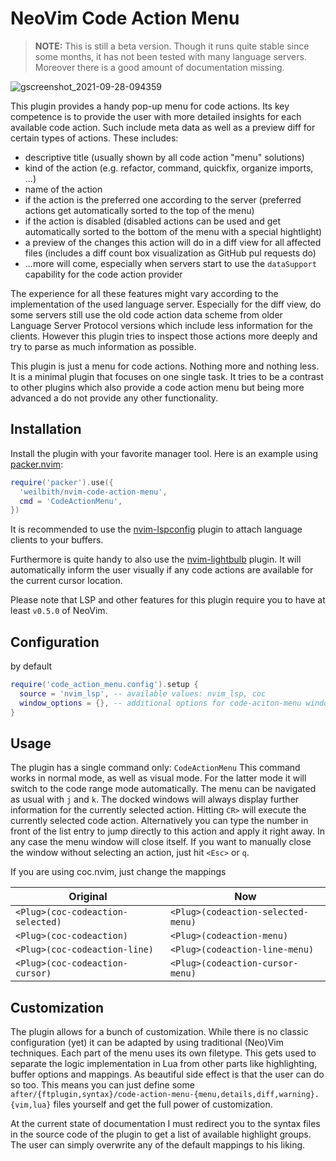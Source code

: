# NeoVim Code Action Menu

> **NOTE:**
> This is still a beta version. Though it runs quite stable since some months,
> it has not been tested with many language servers. Moreover there is a good
> amount of documentation missing.

![gscreenshot_2021-09-28-094359](https://user-images.githubusercontent.com/12543647/135045142-dedfe9bb-01a0-4ed0-8d40-1dc4f2c2b254.png)

This plugin provides a handy pop-up menu for code actions. Its key competence is
to provide the user with more detailed insights for each available code action.
Such include meta data as well as a preview diff for certain types of actions.
These includes:

- descriptive title (usually shown by all code action "menu" solutions)
- kind of the action (e.g. refactor, command, quickfix, organize imports, ...)
- name of the action
- if the action is the preferred one according to the server (preferred
  actions get automatically sorted to the top of the menu)
- if the action is disabled (disabled actions can be used and get
  automatically sorted to the bottom of the menu with a special hightlight)
- a preview of the changes this action will do in a diff view for all affected
  files (includes a diff count box visualization as GitHub pul requests do)
- ...more will come, especially when servers start to use the `dataSupport`
  capability for the code action provider

The experience for all these features might vary according to the implementation
of the used language server. Especially for the diff view, do some servers still
use the old code action data scheme from older Language Server Protocol versions
which include less information for the clients. However this plugin tries to
inspect those actions more deeply and try to parse as much information as
possible.

This plugin is just a menu for code actions. Nothing more and nothing less. It
is a minimal plugin that focuses on one single task. It tries to be a contrast
to other plugins which also provide a code action menu but being more advanced
a do not provide any other functionality.

## Installation

Install the plugin with your favorite manager tool. Here is an example using
[packer.nvim](https://github.com/wbthomason/packer.nvim/issues):

```lua
require('packer').use({
  'weilbith/nvim-code-action-menu',
  cmd = 'CodeActionMenu',
})
```

It is recommended to use the
[nvim-lspconfig](https://github.com/neovim/nvim-lspconfig) plugin to attach
language clients to your buffers.

Furthermore is quite handy to also use the
[nvim-lightbulb](https://github.com/kosayoda/nvim-lightbulb) plugin. It will
automatically inform the user visually if any code actions are available for the
current cursor location.

Please note that LSP and other features for this plugin require you to have at
least `v0.5.0` of NeoVim.

## Configuration

by default

```lua
require('code_action_menu.config').setup {
  source = 'nvim_lsp', -- available values: nvim_lsp, coc
  window_options = {}, -- additional options for code-aciton-menu windows
}
```

## Usage

The plugin has a single command only: `CodeActionMenu` This command works in
normal mode, as well as visual mode. For the latter mode it will switch to the
code range mode automatically.
The menu can be navigated as usual with `j` and `k`. The docked windows will
always display further information for the currently selected action. Hitting
`CR>` will execute the currently selected code action. Alternatively you can
type the number in front of the list entry to jump directly to this action and
apply it right away. In any case the menu window will close itself. If you want
to manually close the window without selecting an action, just hit `<Esc>` or
`q`.

If you are using coc.nvim, just change the mappings

| Original                          | Now                                |
| --------------------------------- | ---------------------------------- |
| `<Plug>(coc-codeaction-selected)` | `<Plug>(codeaction-selected-menu)` |
| `<Plug>(coc-codeaction)`          | `<Plug>(codeaction-menu)`          |
| `<Plug>(coc-codeaction-line)`     | `<Plug>(codeaction-line-menu)`     |
| `<Plug>(coc-codeaction-cursor)`   | `<Plug>(codeaction-cursor-menu)`   |

## Customization

The plugin allows for a bunch of customization. While there is no classic
configuration (yet) it can be adapted by using traditional (Neo)Vim techniques.
Each part of the menu uses its own filetype. This gets used to separate the
logic implementation in Lua from other parts like highlighting, buffer options
and mappings. As beautiful side effect is that the user can do so too. This
means you can just define some
`after/{ftplugin,syntax}/code-action-menu-{menu,details,diff,warning}.{vim,lua}`
files yourself and get the full power of customization.

At the current state of documentation I must redirect you to the syntax files in
the source code of the plugin to get a list of available highlight groups. The
user can simply overwrite any of the default mappings to his liking.

```

```
